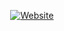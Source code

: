 
<p align="center">
<a href="https://mukeshkumarcharak.netlify.app"><img title="Website" src="https://img.shields.io/badge/Click Here-To Visit-Red?style=for-the-badge&logo=Website"></a>
</p>
